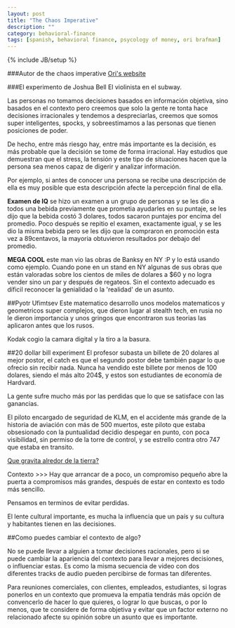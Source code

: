```yaml
---
layout: post
title: "The Chaos Imperative"
description: ""
category: behavioral-finance
tags: [spanish, behavioral finance, psycology of money, ori brafman]
---
```

{% include JB/setup %}

###Autor de
the chaos imperative
[Ori's website](http://oribrafman.com/)

###El experimento de Joshua Bell
El violinista en el subway.

Las personas no tomamos decisiones basados en información objetiva, sino basados en el contexto pero creemos que
solo la gente re tonta hace decisiones irracionales y tendemos a despreciarlas, creemos que somos super inteligentes, spocks,
y sobreestimamos a las personas que tienen posiciones de poder.

De hecho, entre más riesgo hay, entre más importante es la decisión, es más probable que la decisión se tome de forma irracional. Hay estudios que
demuestran que el stress, la tensión y este tipo de situaciones hacen que la persona sea menos capaz de digerir y analizar información.

Por ejemplo, si antes de conocer una persona se recibe una descripción de ella es muy posible que esta descripción afecte la percepción final
de ella.

**Examen de IQ** se hizo un examen a un grupo de personas y se les dio a todos una bebida previamente que prometia ayudarles en su puntaje, se les
dijo que la bebida costó 3 dolares, todos sacaron puntajes por encima del promedio. Poco después se repitio el examen, exactamente igual, y se les
dio la misma bebida pero se les dijo que la compraron en promoción esta vez a 89centavos, la mayoria obtuvieron resultados por debajo del promedio.

**MEGA COOL** este man vio las obras de Banksy en NY :P y lo está usando como ejemplo. Cuando pone en un stand en NY algunas de sus obras que
están valoradas sobre los cientos de miles de dolares a $60 y no logra vender sino un par y después de regateos. Sin el contexto adecuado es
díficil reconocer la genialidad o la 'realidad' de un asunto.

##Pyotr Ufimtsev
Este matematico desarrollo unos modelos matematicos y geometricos super complejos, que dieron lugar al stealth tech, en rusia no le dieron
importancia y unos gringos que encontraron sus teorias las aplicaron antes que los rusos.

Kodak cogio la camara digital y la tiro a la basura.


##20 dollar bill experiment
El profesor subasta un billete de 20 dolares al mejor postor, el catch es que el segundo postor debe también pagar lo que ofrecio sin recibir nada.
Nunca ha vendido este billete por menos de 100 dolares, siendo el más alto 204$, y estos son estudiantes de economía de Hardvard.

La gente sufre mucho más por las perdidas que lo que se satisface con las ganancias.

El piloto encargado de seguridad de KLM, en el accidente más grande de la historia de aviación con más de 500 muertos, este piloto que estaba
obsesionado con la puntualidad decidio despegar en punto, con poca visibilidad, sin permiso de la torre de control, y se estrello contra
otro 747 que estaba en transito.

[Que gravita alredor de la tierra?](http://www.youtube.com/watch?v=S4cu47kFC4A)

Contexto >>>
Hay que arrancar de a poco, un compromiso pequeño abre la puerta a compromisos más grandes, después de estar en contexto es todo más sencillo.

Pensamos en terminos de evitar perdidas.

El lente cultural importante, es mucha la influencia que un país y su cultura y habitantes tienen en las decisiones.

##Como puedes cambiar el contexto de algo?

No se puede llevar a alguien a tomar decisiones racionales, pero si se puede cambiar la apariencia del contexto para llevar a mejores decisiones,
o influenciar estas. Es como la misma secuencia de video con dos diferentes tracks de audio pueden percibirse de formas tan
diferentes.

Para reuniones comerciales, con clientes, empleados, estudiantes, si logras ponerlos en un contexto que promueva la empatia tendrás más opción de
convencerlo de hacer lo que quieres, o lograr lo que buscas, o por lo menos, que te considere de forma objetiva y evitar que un factor externo
no relacionado afecte su opinión sobre un asunto que es importante.

